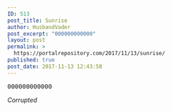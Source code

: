 ```yaml
---
ID: 513
post_title: Sunrise
author: HusbandVader
post_excerpt: "000000000000"
layout: post
permalink: >
  https://portalrepository.com/2017/11/13/sunrise/
published: true
post_date: 2017-11-13 12:43:58
---
```

<pre>000000000000</pre>
*Corrupted*